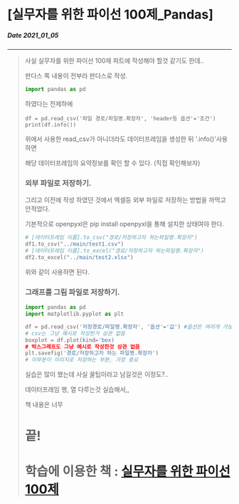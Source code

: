 # [실무자를 위한 파이선 100제_Pandas]
##### Date 2021_01_05
---
> 사실 실무자를 위한 파이선 100제 파트에 작성해야 할것 같기도 한데..
>
> 판다스 쪽 내용이 전부라 판다스로 작성.
>
> ```Python
> import pandas as pd
> ```
> 하였다는 전제하에
> 
> ```
> df = pd.read_csv('파일 경로/파일명.확장자', 'header등 옵션'='조건')
> print(df.info())
> ```
> 위에서 사용한 read_csv가 아니더라도 데이터프레임을 생성한 뒤 '.info()'사용하면
>
> 해당 데이터프레임의 요약정보를 확인 할 수 있다. (직접 확인해보자)
>
> ### 외부 파일로 저장하기.
>
> 그리고 이전에 작성 하였던 것에서 엑셀등 외부 파일로 저장하는 방법을 까먹고 안적었다.
>
> 기본적으로 openpyxl은 pip install openpyxl을 통해 설치한 상태여야 한다.
>
> ```Python
> # [데이터프레임 이름].to_csv("경로/저장하고자 하는파일명.확장자")
> df1.to_csv("../main/test1.csv")
> # [데이터프레임 이름].to_excel("경로/저장하고자 하는파일명.확장자")
> df2.to_excel("../main/test2.xlsx")
> ```
> 위와 같이 사용하면 된다.
> 
> ### 그래프를 그림 파일로 저장하기.
> ```Python
> import pandas as pd
> import matplotlib.pyplot as plt
> 
> df = pd.read_csv('저장경로/파일명.확장자', '옵션'='값') #옵션은 여러개 가능
> # csv는 그냥 예시로 작성한거 상관 없음
> boxplot = df.plot(kind='box)
> # 박스그래프도 그냥 예시로 작성한것 상관 없음
> plt.savefig('경로/저장하고자 하는 파일명.확장자')
> # 이부분이 이미지로 저장하는 부분, 가장 중요
> ```
>
> 실습은 많이 했는데 사실 꿀팁이라고 남길것은 이정도?..
>
> 데이터프레임 행, 열 다루는것 실습해서,,
>
> 책 내용은 너무 
>
> # 끝!
> # 학습에 이용한 책 : [실무자를 위한 파이선 100제](http://www.infopub.co.kr/new/include/detail.asp?sku=05000268)
